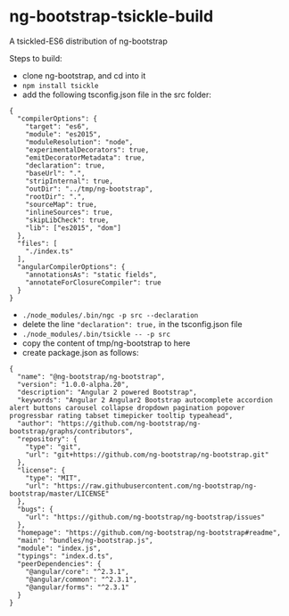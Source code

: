 # ng-bootstrap-tsickle-build
A tsickled-ES6 distribution of ng-bootstrap

Steps to build:
- clone ng-bootstrap, and cd into it
- `npm install tsickle`
- add the following tsconfig.json file in the src folder:
```
{
  "compilerOptions": {
    "target": "es6",
    "module": "es2015",
    "moduleResolution": "node",
    "experimentalDecorators": true,
    "emitDecoratorMetadata": true,
    "declaration": true,
    "baseUrl": ".",
    "stripInternal": true,
    "outDir": "../tmp/ng-bootstrap",
    "rootDir": ".",
    "sourceMap": true,
    "inlineSources": true,
    "skipLibCheck": true,
    "lib": ["es2015", "dom"]
  },
  "files": [
    "./index.ts"
  ],
  "angularCompilerOptions": {
    "annotationsAs": "static fields",
    "annotateForClosureCompiler": true
  }
}

```
- `./node_modules/.bin/ngc -p src --declaration`
- delete the line `"declaration": true,` in the tsconfig.json file
- `./node_modules/.bin/tsickle -- -p src`
- copy the content of tmp/ng-bootstrap to here
- create package.json as follows:
```
{
  "name": "@ng-bootstrap/ng-bootstrap",
  "version": "1.0.0-alpha.20",
  "description": "Angular 2 powered Bootstrap",
  "keywords": "Angular 2 Angular2 Bootstrap autocomplete accordion alert buttons carousel collapse dropdown pagination popover progressbar rating tabset timepicker tooltip typeahead",
  "author": "https://github.com/ng-bootstrap/ng-bootstrap/graphs/contributors",
  "repository": {
    "type": "git",
    "url": "git+https://github.com/ng-bootstrap/ng-bootstrap.git"
  },
  "license": {
    "type": "MIT",
    "url": "https://raw.githubusercontent.com/ng-bootstrap/ng-bootstrap/master/LICENSE"
  },
  "bugs": {
    "url": "https://github.com/ng-bootstrap/ng-bootstrap/issues"
  },
  "homepage": "https://github.com/ng-bootstrap/ng-bootstrap#readme",
  "main": "bundles/ng-bootstrap.js",
  "module": "index.js",
  "typings": "index.d.ts",
  "peerDependencies": {
    "@angular/core": "^2.3.1",
    "@angular/common": "^2.3.1",
    "@angular/forms": "^2.3.1"
  }
}
```
